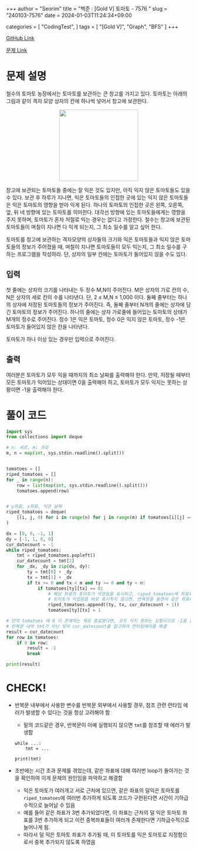 +++
author = "Seorim"
title =  "백준 : [Gold V] 토마토 - 7576 "
slug = "240103-7576"
date = 2024-01-03T11:24:34+09:00

categories = [
    "CodingTest",
]
tags = [
    "[Gold V]", "Graph", "BFS"
]
+++

[GitHub Link]()

[문제 Link](https://www.acmicpc.net/problem/7576)

# 문제 설명

<p>철수의 토마토 농장에서는 토마토를 보관하는 큰 창고를 가지고 있다. 토마토는 아래의 그림과 같이 격자 모양 상자의 칸에 하나씩 넣어서 창고에 보관한다. </p>

<p style="text-align: center;"><img alt="" src="https://u.acmicpc.net/de29c64f-dee7-4fe0-afa9-afd6fc4aad3a/Screen%20Shot%202021-06-22%20at%202.41.22%20PM.png" style="width: 215px; height: 194px;"></p>

<p>창고에 보관되는 토마토들 중에는 잘 익은 것도 있지만, 아직 익지 않은 토마토들도 있을 수 있다. 보관 후 하루가 지나면, 익은 토마토들의 인접한 곳에 있는 익지 않은 토마토들은 익은 토마토의 영향을 받아 익게 된다. 하나의 토마토의 인접한 곳은 왼쪽, 오른쪽, 앞, 뒤 네 방향에 있는 토마토를 의미한다. 대각선 방향에 있는 토마토들에게는 영향을 주지 못하며, 토마토가 혼자 저절로 익는 경우는 없다고 가정한다. 철수는 창고에 보관된 토마토들이 며칠이 지나면 다 익게 되는지, 그 최소 일수를 알고 싶어 한다.</p>

<p>토마토를 창고에 보관하는 격자모양의 상자들의 크기와 익은 토마토들과 익지 않은 토마토들의 정보가 주어졌을 때, 며칠이 지나면 토마토들이 모두 익는지, 그 최소 일수를 구하는 프로그램을 작성하라. 단, 상자의 일부 칸에는 토마토가 들어있지 않을 수도 있다.</p>

## 입력

 <p>첫 줄에는 상자의 크기를 나타내는 두 정수 M,N이 주어진다. M은 상자의 가로 칸의 수, N은 상자의 세로 칸의 수를 나타낸다. 단, 2 ≤ M,N ≤ 1,000 이다. 둘째 줄부터는 하나의 상자에 저장된 토마토들의 정보가 주어진다. 즉, 둘째 줄부터 N개의 줄에는 상자에 담긴 토마토의 정보가 주어진다. 하나의 줄에는 상자 가로줄에 들어있는 토마토의 상태가 M개의 정수로 주어진다. 정수 1은 익은 토마토, 정수 0은 익지 않은 토마토, 정수 -1은 토마토가 들어있지 않은 칸을 나타낸다.</p>

<p>토마토가 하나 이상 있는 경우만 입력으로 주어진다.</p>

## 출력

 <p>여러분은 토마토가 모두 익을 때까지의 최소 날짜를 출력해야 한다. 만약, 저장될 때부터 모든 토마토가 익어있는 상태이면 0을 출력해야 하고, 토마토가 모두 익지는 못하는 상황이면 -1을 출력해야 한다.</p>

# 풀이 코드

```python
import sys
from collections import deque

# n: 세로, m: 가로
m, n = map(int, sys.stdin.readline().split())


tomatoes = []
riped_tomatoes = []
for _ in range(n):
    row = list(map(int, sys.stdin.readline().split()))
    tomatoes.append(row)


# y좌표, x좌표, 익은 날짜
riped_tomatoes = deque(
    [(i, j, 0) for i in range(n) for j in range(m) if tomatoes[i][j] == 1]
)

dx = [0, 0, -1, 1]
dy = [-1, 1, 0, 0]
cur_datecount = -1
while riped_tomatoes:
    tmt = riped_tomatoes.popleft()
    cur_datecount = tmt[2]
    for _dx, _dy in zip(dx, dy):
        ty = tmt[0] + _dy
        tx = tmt[1] + _dx
        if tx >= 0 and tx < m and ty >= 0 and ty < n:
            if tomatoes[ty][tx] == 0:
                # 해당 좌표의 토마토가 익었음을 표시하고, riped_tomatoes에 좌표와 익은 날짜를 넘긴다.
                # 토마토가 익었음을 바로 표시하지 않으면, 반복문을 돌면서 같은 좌표에 대해 계속 토마토가 익지 않았다고 판단하고 추가하여 같은 좌표에 대해 여러번 반복하게 된다.
                riped_tomatoes.append((ty, tx, cur_datecount + 1))
                tomatoes[ty][tx] = 1

# 만약 tomatoes 에 0 이 존재하는 채로 종료됐다면, 모두 익지 못하는 상황이므로 -1을 출력한다.
# 반복문 내부 tmt가 아닌 밖의 cur_datecount를 참고하여 런타임에러를 해결
result = cur_datecount
for row in tomatoes:
    if 0 in row:
        result = -1
        break

print(result)

```

# CHECK!

- 반복문 내부에서 사용한 변수를 반복문 외부에서 사용할 경우, 참조 관련 런타임 에러가 발생할 수 있다는 것을 항상 고려해야 함

  - 밑의 코드같은 경우, 반복문이 아예 실행되지 않으면 `tmt`를 참조할 때 에러가 발생함

  ```
  while ...:
      tmt = ...

  print(tmt)
  ```

- 초반에는 시간 초과 문제를 겪었는데, 같은 좌표에 대해 여러번 loop가 돌아가는 것을 확인하여 이게 문제의 원인임을 파악하고 해결함
  - 익은 토마토가 여러개고 서로 근처에 있으면, 같은 좌표의 덜익은 토마토를 `riped_tomatoes`에 여러번 추가하게 되도록 코드가 구현된다면 시간이 기하급수적으로 늘어날 수 있음
  - 예를 들어 같은 좌표가 3번 추가되었다면, 이 좌표는 근처의 덜 익은 토마토 좌표를 3번 추가하게 되고 이런 중복좌표들이 여러개 존재한다면 기하급수적으로 늘어나게 됨.
  - 따라서 덜 익은 토마토 좌표가 추가될 때, 이 토마토를 익은 토마토로 지정함으로서 중복 추가되지 않도록 하였음
